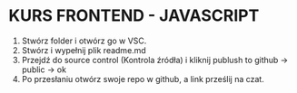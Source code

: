 # KURS FRONTEND - JAVASCRIPT
1. Stwórz folder i otwórz go w VSC. 
2. Stwórz i wypełnij plik readme.md
3. Przejdź do source control (Kontrola źródła) i kliknij publush to github -> public -> ok
4. Po przesłaniu otwórz swoje repo w github, a link prześlij na czat. 